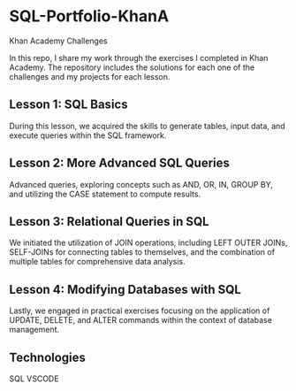 # SQL-Portfolio-KhanA

Khan Academy Challenges

In this repo, I share my work through the exercises I completed in Khan Academy. The repository includes the solutions for each one of the challenges and my projects for each lesson.

## Lesson 1: SQL Basics

During this lesson, we acquired the skills to generate tables, input data, and execute queries within the SQL framework.

## Lesson 2: More Advanced SQL Queries

Advanced queries, exploring concepts such as AND, OR, IN, GROUP BY, and utilizing the CASE statement to compute results.

## Lesson 3: Relational Queries in SQL

We initiated the utilization of JOIN operations, including LEFT OUTER JOINs, SELF-JOINs for connecting tables to themselves, and the combination of multiple tables for comprehensive data analysis.

## Lesson 4: Modifying Databases with SQL

Lastly, we engaged in practical exercises focusing on the application of UPDATE, DELETE, and ALTER commands within the context of database management.

## Technologies

SQL
VSCODE
